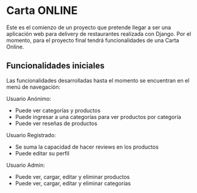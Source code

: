# Carta ONLINE

Este es el comienzo de un proyecto que pretende llegar a ser una aplicación web para delivery de restaurantes realizada con Django. Por el momento, para el proyecto final tendrá funcionalidades de una Carta Online.


## Funcionalidades iniciales

Las funcionalidades desarrolladas hasta el momento se encuentran en el menú de navegación:

Usuario Anónimo:
- Puede ver categorías y productos
- Puede ingresar a una categorías para ver productos por categoría
- Puede ver reseñas de productos

Usuario Registrado:
- Se suma la capacidad de hacer reviews en los productos
- Puede editar su perfil
  
Usuario Admin:
- Puede ver, cargar, editar y eliminar productos
- Puede ver, cargar, editar y eliminar categorías
